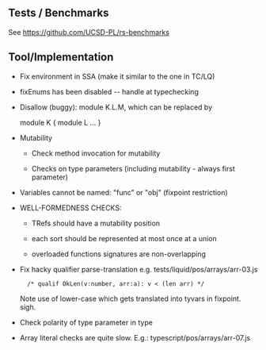 Tests / Benchmarks
------------------

See https://github.com/UCSD-PL/rs-benchmarks

  

Tool/Implementation
-------------------

  - Fix environment in SSA (make it similar to the one in TC/LQ)

  - fixEnums has been disabled -- handle at typechecking

  - Disallow (buggy): module K.L.M, which can be replaced by 

      module K { module L ... }


  - Mutability 

      * Check method invocation for mutability

      * Checks on type parameters (including mutability - always first parameter)
  

  - Variables cannot be named: "func" or "obj" (fixpoint restriction)


  - WELL-FORMEDNESS CHECKS: 

    * TRefs should have a mutability position
      
    * each sort should be represented at most once at a union

    * overloaded functions signatures are non-overlapping


  - Fix hacky qualifier parse-translation e.g. tests/liquid/pos/arrays/arr-03.js
        
          /* qualif OkLen(v:number, arr:a): v < (len arr) */

    Note use of lower-case which gets translated into tyvars in fixpoint. sigh.


  - Check polarity of type parameter in type


  - Array literal checks are quite slow.
      E.g.: typescript/pos/arrays/arr-07.js


